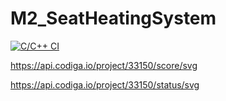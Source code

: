 # M2_SeatHeatingSystem
[![C/C++ CI](https://github.com/kommalapatisowmya/M2_SeatHeatingSystem/actions/workflows/main.yml/badge.svg)](https://github.com/kommalapatisowmya/M2_SeatHeatingSystem/actions/workflows/main.yml)

https://api.codiga.io/project/33150/score/svg

https://api.codiga.io/project/33150/status/svg

